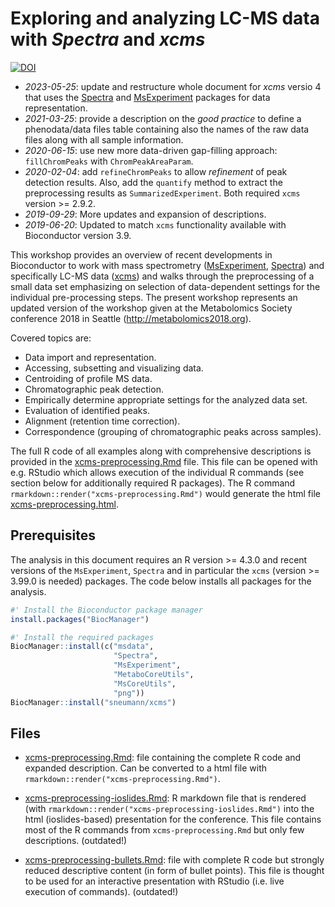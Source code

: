# Exploring and analyzing LC-MS data with *Spectra* and *xcms*

[![DOI](https://zenodo.org/badge/DOI/10.5281/zenodo.3909299.svg)](https://doi.org/10.5281/zenodo.3909299)

- *2023-05-25*: update and restructure whole document for *xcms* versio 4 that
  uses the [Spectra](https://github.com/RforMassSpectrometry/Spectra) and
  [MsExperiment](https://github.com/RforMassSpectrometry/MsExperiment) packages
  for data representation.
- *2021-03-25*: provide a description on the *good practice* to define a
  phenodata/data files table containing also the names of the raw data files
  along with all sample information.
- *2020-06-15*: use new more data-driven gap-filling approach: `fillChromPeaks`
  with `ChromPeakAreaParam`.
- *2020-02-04*: add `refineChromPeaks` to allow *refinement* of peak detection
  results. Also, add the `quantify` method to extract the preprocessing results
  as `SummarizedExperiment`. Both required `xcms` version >= 2.9.2.
- *2019-09-29*: More updates and expansion of descriptions.
- *2019-06-20*: Updated to match `xcms` functionality available with
Bioconductor version 3.9.

This workshop provides an overview of recent developments in Bioconductor to
work with mass spectrometry
([MsExperiment](https://github.com/RforMassSpectrometry/MsExperiment),
[Spectra](https://github.com/RforMassSpectrometry/Spectra)) and specifically
LC-MS data ([xcms](https://github.com/sneumann/xcms)) and walks through the
preprocessing of a small data set emphasizing on selection of data-dependent
settings for the individual pre-processing steps. The present workshop
represents an updated version of the workshop given at the Metabolomics Society
conference 2018 in Seattle (http://metabolomics2018.org).

Covered topics are:
- Data import and representation.
- Accessing, subsetting and visualizing data.
- Centroiding of profile MS data.
- Chromatographic peak detection.
- Empirically determine appropriate settings for the analyzed data set.
- Evaluation of identified peaks.
- Alignment (retention time correction).
- Correspondence (grouping of chromatographic peaks across samples).

The full R code of all examples along with comprehensive descriptions is
provided in the [xcms-preprocessing.Rmd](./xcms-preprocessing.Rmd) file. This
file can be opened with e.g. RStudio which allows execution of the individual R
commands (see section below for additionally required R packages). The R command
`rmarkdown::render("xcms-preprocessing.Rmd")` would generate the html file
[xcms-preprocessing.html](https://jorainer.github.io/metabolomics2018/xcms-preprocessing.html).


## Prerequisites

The analysis in this document requires an R version >= 4.3.0 and recent versions
of the `MsExperiment`, `Spectra` and in particular the `xcms` (version >= 3.99.0
is needed) packages. The code below installs all packages for the analysis.

```r
#' Install the Bioconductor package manager
install.packages("BiocManager")

#' Install the required packages
BiocManager::install(c("msdata",
                       "Spectra",
                       "MsExperiment",
                       "MetaboCoreUtils",
                       "MsCoreUtils",
                       "png"))
BiocManager::install("sneumann/xcms")
```


## Files

- [xcms-preprocessing.Rmd](./xcms-preprocessing.Rmd): file containing the
  complete R code and expanded description. Can be converted to a html file with
  `rmarkdown::render("xcms-preprocessing.Rmd")`.

- [xcms-preprocessing-ioslides.Rmd](./xcms-preprocessing-ioslides.Rmd): R
  markdown file that is rendered (with
  `rmarkdown::render("xcms-preprocessing-ioslides.Rmd")` into the html
  (ioslides-based) presentation for the conference. This file contains most of
  the R commands from `xcms-preprocessing.Rmd` but only few
  descriptions. (outdated!)

- [xcms-preprocessing-bullets.Rmd](./xcms-preprocessing-bullets.Rmd): file with
  complete R code but strongly reduced descriptive content (in form of bullet
  points). This file is thought to be used for an interactive presentation with
  RStudio (i.e. live execution of commands). (outdated!)
  
